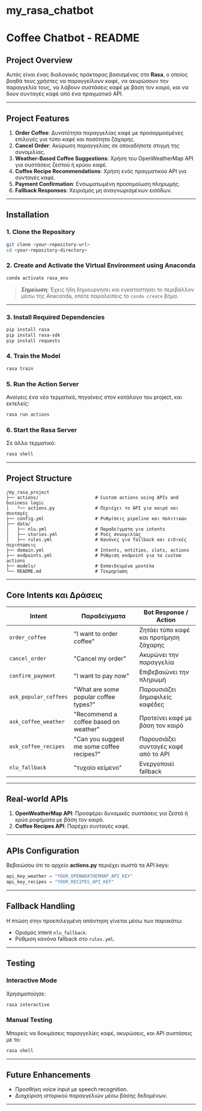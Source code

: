 # my_rasa_chatbot
# **Coffee Chatbot - README**

## **Project Overview**

Αυτός είναι ένας διαλογικός πράκτορας βασισμένος στο **Rasa**, ο οποίος βοηθά τους χρήστες να παραγγείλουν καφέ, να ακυρώσουν την παραγγελία τους, να λάβουν συστάσεις καφέ με βάση τον καιρό, και να δουν συνταγές καφέ από ένα πραγματικό API.

---

## **Project Features**

1. **Order Coffee**: Δυνατότητα παραγγελίας καφέ με προσαρμοσμένες επιλογές για τύπο καφέ και ποσότητα ζάχαρης.
2. **Cancel Order**: Ακύρωση παραγγελίας σε οποιαδήποτε στιγμή της συνομιλίας.
3. **Weather-Based Coffee Suggestions**: Χρήση του OpenWeatherMap API για συστάσεις ζεστού ή κρύου καφέ.
4. **Coffee Recipe Recommendations**: Χρήση ενός πραγματικού API για συνταγές καφέ.
5. **Payment Confirmation**: Ενσωματωμένη προσομοίωση πληρωμής.
6. **Fallback Responses**: Χειρισμός μη αναγνωρισμένων εισόδων.

---

## **Installation**

### **1. Clone the Repository**
```bash
git clone <your-repository-url>
cd <your-repository-directory>
```

### **2. Create and Activate the Virtual Environment using Anaconda**
```bash
conda activate rasa_env
```
> **Σημείωση**: Έχεις ήδη δημιουργήσει και εγκαταστήσει το περιβάλλον μέσω της Anaconda, οπότε παραλείπεις το `conda create` βήμα.

---

### **3. Install Required Dependencies**
```bash
pip install rasa
pip install rasa-sdk
pip install requests
```

### **4. Train the Model**
```bash
rasa train
```

### **5. Run the Action Server**
Ανοίγεις ένα νέο τερματικό, πηγαίνεις στον κατάλογο του project, και εκτελείς:
```bash
rasa run actions
```

### **6. Start the Rasa Server**
Σε άλλο τερματικό:
```bash
rasa shell
```

---

## **Project Structure**
```
/my_rasa_project
├── actions/                     # Custom actions using APIs and business logic
│   └── actions.py               # Περιέχει το API για καιρό και συνταγές
├── config.yml                   # Ρυθμίσεις pipeline και πολιτικών
├── data/
│   ├── nlu.yml                  # Παραδείγματα για intents
│   ├── stories.yml              # Ροές συνομιλίας
│   ├── rules.yml                # Κανόνες για fallback και ειδικές περιπτώσεις
├── domain.yml                   # Intents, entities, slots, actions
├── endpoints.yml                # Ρύθμιση endpoint για τα custom actions
├── models/                      # Εκπαιδευμένα μοντέλα
└── README.md                    # Τεκμηρίωση
```

---

## **Core Intents και Δράσεις**

| **Intent**            | **Παραδείγματα**                                       | **Bot Response / Action**                         |
|----------------------|--------------------------------------------------------|--------------------------------------------------|
| `order_coffee`        | "I want to order coffee"                              | Ζητάει τύπο καφέ και προτίμηση ζάχαρης            |
| `cancel_order`        | "Cancel my order"                                     | Ακυρώνει την παραγγελία                           |
| `confirm_payment`     | "I want to pay now"                                   | Επιβεβαιώνει την πληρωμή                          |
| `ask_popular_coffees` | "What are some popular coffee types?"                 | Παρουσιάζει δημοφιλείς καφέδες                    |
| `ask_coffee_weather`  | "Recommend a coffee based on weather"                 | Προτείνει καφέ με βάση τον καιρό                  |
| `ask_coffee_recipes`  | "Can you suggest me some coffee recipes?"             | Παρουσιάζει συνταγές καφέ από το API              |
| `nlu_fallback`        | "τυχαίο κείμενο"                                      | Ενεργοποιεί fallback                              |

---

## **Real-world APIs**
1. **OpenWeatherMap API**: Προσφέρει δυναμικές συστάσεις για ζεστά ή κρύα ροφήματα με βάση τον καιρό.
2. **Coffee Recipes API**: Παρέχει συνταγές καφέ.

---

## **APIs Configuration**
Βεβαιώσου ότι το αρχείο **actions.py** περιέχει σωστά τα API keys:
```python
api_key_weather = "YOUR_OPENWEATHERMAP_API_KEY"
api_key_recipes = "YOUR_RECIPES_API_KEY"
```

---

## **Fallback Handling**
Η πτώση στην προεπιλεγμένη απάντηση γίνεται μέσω των παρακάτω:
- Ορισμός intent `nlu_fallback`.
- Ρύθμιση κανόνα fallback στο `rules.yml`.

---

## **Testing**
### **Interactive Mode**
Χρησιμοποίησε:
```bash
rasa interactive
```

### **Manual Testing**
Μπορείς να δοκιμάσεις παραγγελίες καφέ, ακυρώσεις, και API συστάσεις με το:
```bash
rasa shell
```

---

## **Future Enhancements**
- Προσθήκη voice input με speech recognition.
- Διαχείριση ιστορικού παραγγελιών μέσω βάσης δεδομένων.

---
